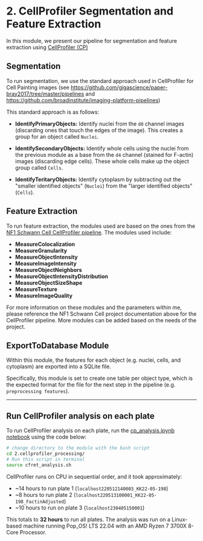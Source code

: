 # 2. CellProfiler Segmentation and Feature Extraction

In this module, we present our pipeline for segmentation and feature extraction using [CellProfiler (CP)](https://cellprofiler.org/)

## Segmentation

To run segmentation, we use the standard approach used in CellProfiler for Cell Painting images (see https://github.com/gigascience/paper-bray2017/tree/master/pipelines and https://github.com/broadinstitute/imaging-platform-pipelines)

This standard approach is as follows:

- **IdentifyPrimaryObjects:** Identify nuclei from the `d0` channel images (discarding ones that touch the edges of the image). This creates a group for an object called `Nuclei`.

- **IdentifySecondaryObjects:** Identify whole cells using the nuclei from the previous module as a base from the `d4` channel (stained for F-actin) images (discarding edge cells). These whole cells make up the object group called `Cells`.

- **IdentifyTeritaryObjects:** Identify cytoplasm by subtracting out the "smaller identified objects" (`Nuclei`) from the "larger identified objects" (`Cells`). 

## Feature Extraction

To run feature extraction, the modules used are based on the ones from the [NF1 Schwann Cell CellProfiler pipeline](https://github.com/WayScience/NF1_SchwannCell_data/tree/main/CellProfiler_pipelines).
The modules used include:

- **MeasureColocalization**
- **MeasureGranularity**
- **MeasureObjectIntensity** 
- **MeasureImageIntensity**
- **MeasureObjectNeighbors**
- **MeasureObjectIntensityDistribution**
- **MeasureObjectSizeShape**
- **MeasureTexture**
- **MeasureImageQuality**

For more information on these modules and the parameters within me, please reference the NF1 Schwann Cell project documentation above for the CellProfiler pipeline.
More modules can be added based on the needs of the project.

## ExportToDatabase Module

Within this module, the features for each object (e.g. nuclei, cells, and cytoplasm) are exported into a SQLite file.

Specifically, this module is set to create one table per object type, which is the expected format for the file for the next step in the pipeline (e.g. `preprocessing features`).

--- 
## Run CellProfiler analysis on each plate

To run CellProfiler analysis on each plate, run the [cp_analysis.ipynb notebook](cp_analysis.ipynb) using the code below:

```bash
# change directory to the module with the bash script
cd 2.cellprofiler_processing/
# Run this script in terminal
source cfret_analysis.sh
```

CellProfiler runs on CPU in sequential order, and it took approximately:
- ~14 hours to run plate 1 (`localhost220512140003_KK22-05-198`) 
- ~8 hours to run plate 2 (`localhost220513100001_KK22-05-198_FactinAdjusted`)
- ~10 hours to run on plate 3 (`localhost230405150001`)

This totals to **32 hours** to run all plates.
The analysis was run on a Linux-based machine running Pop_OS! LTS 22.04 with an AMD Ryzen 7 3700X 8-Core Processor.
